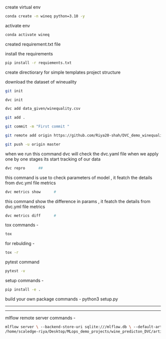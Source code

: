 create virtual env
```bash
conda create -n wineq python=3.10 -y
```
activate env 
```bash
conda activate wineq
```
created requirement.txt file

install the requirements
```bash
pip install -r requiements.txt
```
create directiorary for simple templates project structure 

download the dataset of wineuality 
```bash
git init
```

```bash
dvc init
```

```bash
dvc add data_given/winequality.csv
```

```bash
git add .
```

```bash
git commit -m "First commit "
```

```bash
git remote add origin https://github.com/Riya20-shah/DVC_demo_winequality.git
```

```bash
git push -u origin master
```

when we run this command dvc will check the dvc.yaml file when we apply one by one stages
its start tracking of our data 
```bash
dvc repro      ## 
```
this command is use to check parameters of model ,  it featch the details from dvc.yml file metrics 
```bash
dvc metrics show      # 
```

this command show the difference in params ,  it featch the details from dvc.yml file metrics
```bash
dvc metrics diff      #  
```

tox commands -  
```bash
tox
```

for rebulding -
```bash
tox -r
```

pytest command 
```bash
pytest -v
```

setup commands -
```bash
pip install -e .
```

build your own package commands -
python3 setup.py 

-----

-----
mlflow remote server commands - 

```bash
mlflow server \ --backend-store-uri sqlite:///mlflow.db \ --default-artifact-root /home/scaledge-riya/Desktop/MLops_demo_projects/wine_predicton_DVC/artifacts
/home/scaledge-riya/Desktop/MLops_demo_projects/wine_predicton_DVC/artifacts \ --host 0.0.0.0 -p 1234
```
